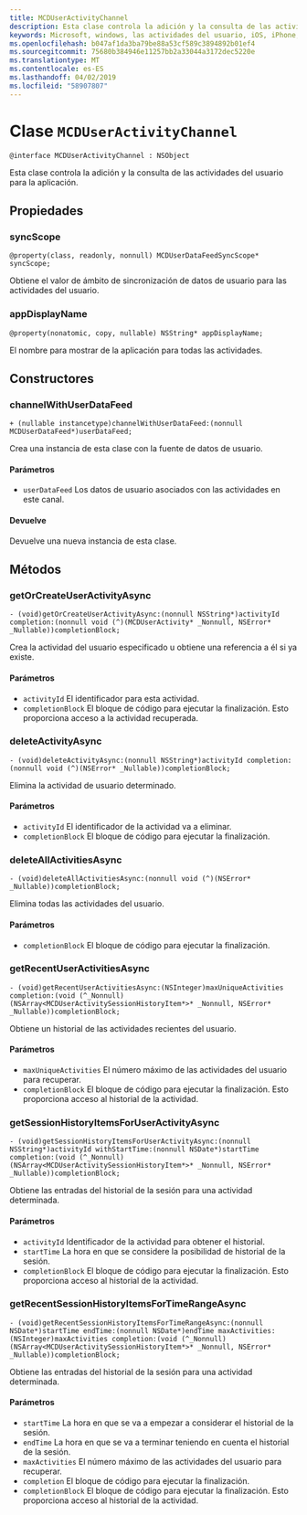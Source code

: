 ```yaml
---
title: MCDUserActivityChannel
description: Esta clase controla la adición y la consulta de las actividades del usuario para la aplicación.
keywords: Microsoft, windows, las actividades del usuario, iOS, iPhone, objectiveC, conectado los dispositivos, proyecto Roma
ms.openlocfilehash: b047af1da3ba79be88a53cf589c3894892b01ef4
ms.sourcegitcommit: 75680b384946e11257bb2a33044a3172dec5220e
ms.translationtype: MT
ms.contentlocale: es-ES
ms.lasthandoff: 04/02/2019
ms.locfileid: "58907807"
---
```

# <a name="class-mcduseractivitychannel"></a>Clase `MCDUserActivityChannel`

```
@interface MCDUserActivityChannel : NSObject
```

Esta clase controla la adición y la consulta de las actividades del usuario para la aplicación.

## <a name="properties"></a>Propiedades

### <a name="syncscope"></a>syncScope
`@property(class, readonly, nonnull) MCDUserDataFeedSyncScope* syncScope;`

Obtiene el valor de ámbito de sincronización de datos de usuario para las actividades del usuario.

### <a name="appdisplayname"></a>appDisplayName
`@property(nonatomic, copy, nullable) NSString* appDisplayName;`

El nombre para mostrar de la aplicación para todas las actividades.

## <a name="constructors"></a>Constructores

### <a name="channelwithuserdatafeed"></a>channelWithUserDataFeed
`+ (nullable instancetype)channelWithUserDataFeed:(nonnull MCDUserDataFeed*)userDataFeed;`

Crea una instancia de esta clase con la fuente de datos de usuario.

#### <a name="parameters"></a>Parámetros
* `userDataFeed` Los datos de usuario asociados con las actividades en este canal.

#### <a name="returns"></a>Devuelve
Devuelve una nueva instancia de esta clase.

## <a name="methods"></a>Métodos

### <a name="getorcreateuseractivityasync"></a>getOrCreateUserActivityAsync
`- (void)getOrCreateUserActivityAsync:(nonnull NSString*)activityId
                          completion:(nonnull void (^)(MCDUserActivity* _Nonnull, NSError* _Nullable))completionBlock;`

Crea la actividad del usuario especificado u obtiene una referencia a él si ya existe.

#### <a name="parameters"></a>Parámetros
* `activityId` El identificador para esta actividad.
* `completionBlock` El bloque de código para ejecutar la finalización. Esto proporciona acceso a la actividad recuperada.

### <a name="deleteactivityasync"></a>deleteActivityAsync
`- (void)deleteActivityAsync:(nonnull NSString*)activityId completion:(nonnull void (^)(NSError* _Nullable))completionBlock;`

Elimina la actividad de usuario determinado.

#### <a name="parameters"></a>Parámetros
* `activityId` El identificador de la actividad va a eliminar.
* `completionBlock` El bloque de código para ejecutar la finalización.

### <a name="deleteallactivitiesasync"></a>deleteAllActivitiesAsync
`- (void)deleteAllActivitiesAsync:(nonnull void (^)(NSError* _Nullable))completionBlock;`

Elimina todas las actividades del usuario.

#### <a name="parameters"></a>Parámetros
* `completionBlock` El bloque de código para ejecutar la finalización.

### <a name="getrecentuseractivitiesasync"></a>getRecentUserActivitiesAsync
`- (void)getRecentUserActivitiesAsync:(NSInteger)maxUniqueActivities
                          completion:(void (^_Nonnull)(NSArray<MCDUserActivitySessionHistoryItem*>* _Nonnull, NSError* _Nullable))completionBlock;`

Obtiene un historial de las actividades recientes del usuario. 

#### <a name="parameters"></a>Parámetros
* `maxUniqueActivities` El número máximo de las actividades del usuario para recuperar.
* `completionBlock` El bloque de código para ejecutar la finalización. Esto proporciona acceso al historial de la actividad.

### <a name="getsessionhistoryitemsforuseractivityasync"></a>getSessionHistoryItemsForUserActivityAsync
`- (void)getSessionHistoryItemsForUserActivityAsync:(nonnull NSString*)activityId
                                     withStartTime:(nonnull NSDate*)startTime
                                        completion:(void (^_Nonnull)(NSArray<MCDUserActivitySessionHistoryItem*>* _Nonnull, NSError* _Nullable))completionBlock;`

Obtiene las entradas del historial de la sesión para una actividad determinada.

#### <a name="parameters"></a>Parámetros
* `activityId` Identificador de la actividad para obtener el historial.
* `startTime` La hora en que se considere la posibilidad de historial de la sesión.
* `completionBlock` El bloque de código para ejecutar la finalización. Esto proporciona acceso al historial de la actividad.

### <a name="getrecentsessionhistoryitemsfortimerangeasync"></a>getRecentSessionHistoryItemsForTimeRangeAsync
`- (void)getRecentSessionHistoryItemsForTimeRangeAsync:(nonnull NSDate*)startTime
                                 endTime:(nonnull NSDate*)endTime
                                 maxActivities:(NSInteger)maxActivities
                                 completion:(void (^_Nonnull)(NSArray<MCDUserActivitySessionHistoryItem*>* _Nonnull,
                                                       NSError* _Nullable))completionBlock;`

Obtiene las entradas del historial de la sesión para una actividad determinada.

#### <a name="parameters"></a>Parámetros
* `startTime` La hora en que se va a empezar a considerar el historial de la sesión.
* `endTime` La hora en que se va a terminar teniendo en cuenta el historial de la sesión.
* `maxActivities` El número máximo de las actividades del usuario para recuperar.
* `completion` El bloque de código para ejecutar la finalización.
* `completionBlock` El bloque de código para ejecutar la finalización. Esto proporciona acceso al historial de la actividad.